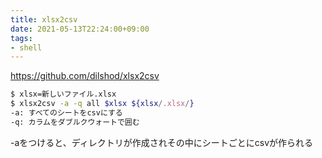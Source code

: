 ```yaml
---
title: xlsx2csv
date: 2021-05-13T22:24:00+09:00
tags:
- shell
---
```


<https://github.com/dilshod/xlsx2csv>

````sh
$ xlsx=新しいファイル.xlsx
$ xlsx2csv -a -q all $xlsx ${xlsx/.xlsx/}
-a: すべてのシートをcsvにする
-q: カラムをダブルクウォートで囲む
````

-aをつけると、ディレクトリが作成されその中にシートごとにcsvが作られる
